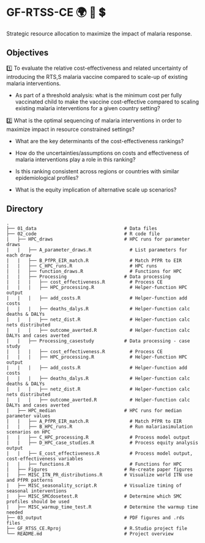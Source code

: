 # GF-RTSS-CE  :earth_africa: :syringe: :heavy_dollar_sign:
Strategic resource allocation to maximize the impact of malaria response.

## Objectives
:one: To evaluate the relative cost-effectiveness and related uncertainty of introducing the RTS,S malaria vaccine compared to scale-up of existing malaria interventions. 

   - As part of a threshold analysis: what is the minimum cost per fully vaccinated child to make the vaccine cost-effective compared to scaling existing malaria interventions for a given country setting?  

:two: What is the optimal sequencing of malaria interventions in order to maximize impact in resource constrained settings? 

   - What are the key determinants of the cost-effectiveness rankings? 

   - How do the uncertainties/assumptions on costs and effectiveness of malaria interventions play a role in this ranking? 

   - Is this ranking consistent across regions or countries with similar epidemiological profiles? 

   - What is the equity implication of alternative scale up scenarios? 


## Directory

```
.
├── 01_data                                # Data files
├── 02_code                                # R code file
|   ├── HPC_draws                          # HPC runs for parameter draws
|   |   ├── A_parameter_draws.R              # List parameters for each draw
|   |   ├── B_PfPR_EIR_match.R               # Match PfPR to EIR
|   |   ├── C_HPC_runs.R                     # HPC runs
|   |   ├── function_draws.R                 # Functions for HPC
|   |   ├── Processing                     # Data processing
|   |   |   ├── cost_effectiveness.R         # Process CE
|   |   |   ├── HPC_processing.R             # Helper-function HPC output
|   |   |   ├── add_costs.R                  # Helper-function add costs
|   |   |   ├── deaths_dalys.R               # Helper-function calc deaths & DALYs
|   |   |   ├── netz_dist.R                  # Helper-function calc nets distributed
|   |   |   ├── outcome_averted.R            # Helper-function calc DALYs and cases averted
|   |   ├── Processing_casestudy           # Data processing - case study
|   |   |   ├── cost_effectiveness.R         # Process CE
|   |   |   ├── HPC_processing.R             # Helper-function HPC output
|   |   |   ├── add_costs.R                  # Helper-function add costs
|   |   |   ├── deaths_dalys.R               # Helper-function calc deaths & DALYs
|   |   |   ├── netz_dist.R                  # Helper-function calc nets distributed
|   |   |   ├── outcome_averted.R            # Helper-function calc DALYs and cases averted
|   ├── HPC_median                         # HPC runs for median parameter values
|   |   ├── A_PfPR_EIR_match.R               # Match PfPR to EIR
|   |   ├── B_HPC_runs.R                     # Run malariasimulation scenarios on HPC
|   |   ├── C_HPC_processing.R               # Process model output
|   |   ├── D_HPC_case_studies.R             # Process equity analysis output
|   |   ├── E_cost_effectiveness.R           # Process model output, cost-effectiveness variables
|   |   ├── functions.R                      # Functions for HPC
|   ├── Figures                            # Re-create paper figures
|   ├── MISC_ITN_PR_distributions.R        # Visualize world ITN use and PfPR patterns
|   ├── MISC_seasonality_script.R          # Visualize timing of seasonal interventions
|   ├── MISC_SMCdosetest.R                 # Determine which SMC profiles should be used
|   ├── MISC_warmup_time_test.R            # Determine the warmup time needed
├── 03_output                              # PDF figures and .rds files
├── GF_RTSS_CE.Rproj                       # R.Studio project file
└── README.md                              # Project overview

```
